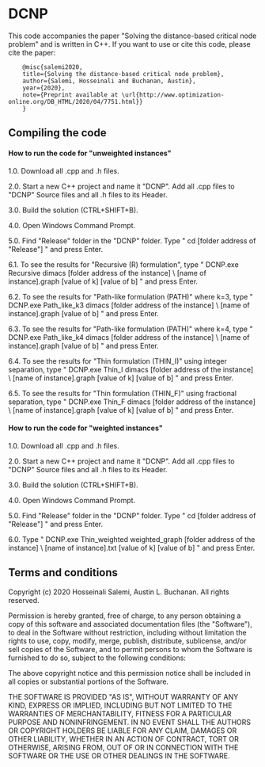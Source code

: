 # DCNP
This code accompanies the paper "Solving the distance-based critical node problem" and is written in C++. If you want to use or cite this code, please cite the paper:

        @misc{salemi2020,
        title={Solving the distance-based critical node problem},
        author={Salemi, Hosseinali and Buchanan, Austin},
        year={2020},
        note={Preprint available at \url{http://www.optimization-online.org/DB_HTML/2020/04/7751.html}}
        }


Compiling the code
--------------------
#### How to run the code for "unweighted instances"

1.0. Download all .cpp and .h files. 

2.0. Start a new C++ project and name it "DCNP". Add all .cpp files to "DCNP" Source files and all .h files to its Header.   

3.0. Build the solution (CTRL+SHIFT+B). 

4.0. Open Windows Command Prompt.

5.0. Find "Release" folder in the "DCNP" folder. Type " cd [folder address of "Release"] " and press Enter. 

6.1. To see the results for "Recursive (R) formulation", type " DCNP.exe Recursive dimacs [folder address of the instance] \ [name of instance].graph [value of k] [value of b] " and press Enter.

6.2. To see the results for "Path-like formulation (PATH)" where k=3, type " DCNP.exe Path_like_k3 dimacs [folder address of the instance] \ [name of instance].graph [value of b] " and press Enter.

6.3. To see the results for "Path-like formulation (PATH)" where k=4, type " DCNP.exe Path_like_k4 dimacs [folder address of the instance] \ [name of instance].graph [value of b] " and press Enter.

6.4. To see the results for "Thin formulation (THIN_I)" using integer separation, type " DCNP.exe Thin_I dimacs [folder address of the instance] \ [name of instance].graph [value of k] [value of b] " and press Enter.

6.5. To see the results for "Thin formulation (THIN_F)" using fractional separation, type " DCNP.exe Thin_F dimacs [folder address of the instance] \ [name of instance].graph [value of k] [value of b] " and press Enter.


#### How to run the code for "weighted instances"

1.0. Download all .cpp and .h files. 

2.0. Start a new C++ project and name it "DCNP". Add all .cpp files to "DCNP" Source files and all .h files to its Header.   

3.0. Build the solution (CTRL+SHIFT+B). 

4.0. Open Windows Command Prompt.

5.0. Find "Release" folder in the "DCNP" folder. Type " cd [folder address of "Release"] " and press Enter.

6.0. Type " DCNP.exe Thin_weighted weighted_graph [folder address of the instance] \ [name of instance].txt [value of k] [value of b] " and press Enter. 


Terms and conditions
--------------------
Copyright (c) 2020 Hosseinali Salemi, Austin L. Buchanan. All rights reserved.

Permission is hereby granted, free of charge, to any person obtaining a copy
of this software and associated documentation files (the "Software"), to deal
in the Software without restriction, including without limitation the rights
to use, copy, modify, merge, publish, distribute, sublicense, and/or sell
copies of the Software, and to permit persons to whom the Software is
furnished to do so, subject to the following conditions:

The above copyright notice and this permission notice shall be included in all
copies or substantial portions of the Software.

THE SOFTWARE IS PROVIDED "AS IS", WITHOUT WARRANTY OF ANY KIND, EXPRESS OR
IMPLIED, INCLUDING BUT NOT LIMITED TO THE WARRANTIES OF MERCHANTABILITY,
FITNESS FOR A PARTICULAR PURPOSE AND NONINFRINGEMENT. IN NO EVENT SHALL THE
AUTHORS OR COPYRIGHT HOLDERS BE LIABLE FOR ANY CLAIM, DAMAGES OR OTHER
LIABILITY, WHETHER IN AN ACTION OF CONTRACT, TORT OR OTHERWISE, ARISING FROM,
OUT OF OR IN CONNECTION WITH THE SOFTWARE OR THE USE OR OTHER DEALINGS IN THE
SOFTWARE.
